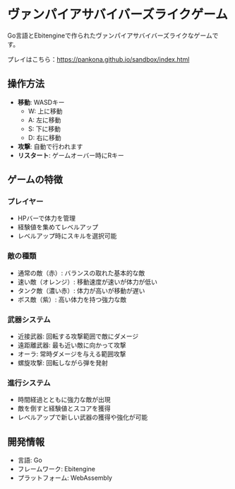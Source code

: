# ヴァンパイアサバイバーズライクゲーム

Go言語とEbitengineで作られたヴァンパイアサバイバーズライクなゲームです。

プレイはこちら：https://pankona.github.io/sandbox/index.html

## 操作方法

- **移動**: WASDキー
  - W: 上に移動
  - A: 左に移動
  - S: 下に移動
  - D: 右に移動
- **攻撃**: 自動で行われます
- **リスタート**: ゲームオーバー時にRキー

## ゲームの特徴

### プレイヤー
- HPバーで体力を管理
- 経験値を集めてレベルアップ
- レベルアップ時にスキルを選択可能

### 敵の種類
- 通常の敵（赤）: バランスの取れた基本的な敵
- 速い敵（オレンジ）: 移動速度が速いが体力が低い
- タンク敵（濃い赤）: 体力が高いが移動が遅い
- ボス敵（紫）: 高い体力を持つ強力な敵

### 武器システム
- 近接武器: 回転する攻撃範囲で敵にダメージ
- 遠距離武器: 最も近い敵に向かって攻撃
- オーラ: 常時ダメージを与える範囲攻撃
- 螺旋攻撃: 回転しながら弾を発射

### 進行システム
- 時間経過とともに強力な敵が出現
- 敵を倒すと経験値とスコアを獲得
- レベルアップで新しい武器の獲得や強化が可能

## 開発情報

- 言語: Go
- フレームワーク: Ebitengine
- プラットフォーム: WebAssembly